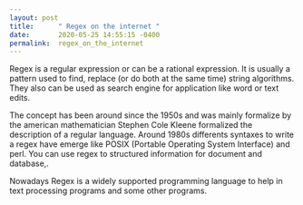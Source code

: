 ```yaml
---
layout: post
title:      " Regex on the internet "
date:       2020-05-25 14:55:15 -0400
permalink:  regex_on_the_internet
---
```



Regex is a regular expression or can be a rational expression. It is usually a pattern used to find, replace (or do both at the same time) string algorithms. They also can be used as search engine for application like word or text edits. 

The concept has been around since the 1950s and was mainly formalize by the american mathematician Stephen Cole Kleene formalized the description of a regular language.
Around 1980s differents syntaxes to write a regex have emerge like POSIX (Portable Operating System Interface) and perl. 
You can use  regex to structured information  for document and database,.

Nowadays Regex is a widely supported programming language to help in text processing programs  and some other programs.
